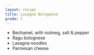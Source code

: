 ```yaml
---
layout: recipe
title: Lasagna Bolognese
grade: C
---
```

<!-- stub -->
- Bechamel, with nutmeg, salt & pepper
- Ragu bolognese
- Lasagna noodles
- Parmesan cheese
<!-- endstub -->